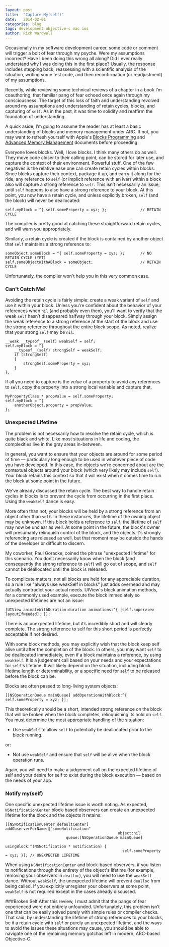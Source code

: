```yaml
---
layout: post
title:  "Capture My(self)"
date:   2014-02-01
categories: blog
tags: development objective-c mac ios
author: Rich Wardwell
---
```


Occasionally in my software development career, some code or comment will trigger a bolt of fear through my psyche.  Were my assumptions incorrect?  Have I been doing this wrong all along?  Did I ever really understand why I was doing this in the first place?  Usually, the response includes stepping back, reassessing with a scientific analysis of the situation, writing some test code, and then reconfirmation (or readjustment) of my assumptions.

Recently, while reviewing some technical reviews of a chapter in a book I’m coauthoring, that familiar pang of fear echoed once again through my consciousness.  The target of this loss of faith and understanding revolved around my assumptions and understanding of retain cycles, blocks, and capturing of `self`.  As in the past, it was time to solidify and reaffirm the foundation of understanding.  

A quick aside, I’m going to assume the reader has at least a basic understanding of blocks and memory management under ARC.  If not, you may want to refresh yourself with Apple's [Blocks Programming](https://developer.apple.com/library/ios/documentation/cocoa/Conceptual/Blocks/Articles/00_Introduction.html) and [Advanced Memory Management](https://developer.apple.com/library/ios/documentation/cocoa/conceptual/memorymgmt/articles/mmpractical.html)  documents before proceeding.

Everyone loves blocks.  Well, I love blocks.  I think many others do as well.  They move code closer to their calling point, can be stored for later use, and capture the context of their environment.  Powerful stuff.  One of the few negatives is the relative ease one can create retain cycles within blocks.  Since blocks capture their context, package it up, and carry it along for the ride, any reference to `self`  (or implicit reference with an ivar) within a block also will capture a strong reference to `self`.  This isn’t necessarily an issue, until `self` happens to also have a strong reference to your block.  At this point, you now have a retain cycle, and unless explicitly broken, `self` (and the block) will never be deallocated:

```objc
self.myBlock = ^{ self.someProperty = xyz; };               // RETAIN CYCLE
```

The compiler is pretty good at catching these straightforward retain cycles, and will warn you appropriately. 

Similarly, a retain cycle is created if the block is contained by another object that `self` maintains a strong reference to:

```objc
someObject.someBlock = ^{ self.someProperty = xyz; };       // NO RETAIN CYCLE (YET)
self.someObjectWithABlock = someObject;                     // RETAIN CYCLE
```

Unfortunately, the compiler won't help you in this very common case.

### Can't Catch Me!
Avoiding the retain cycle is fairly simple:  create a weak variant of `self` and use it within your block.  Unless you're confident about the behavior of your references when `nil` (and probably even then), you'll want to verify that the weak `self` hasn’t disappeared halfway through your block.  Simply assign the weak reference to a strong reference at the start of the block and use the strong reference throughout the entire block scope. As noted, realize that your strong `self` may be `nil`.

```objc
__weak __typeof__(self) weakSelf = self;
self.myBlock = ^{
    __typeof__(self) strongSelf = weakSelf;
    if (strongSelf)
    {
        strongSelf.someProperty = xyz; 
    }
};
```

If all you need to capture is the *value* of a property to avoid any references to `self`, copy the property into a strong local variable and capture that.

```objc
MyPropertyClass * propValue = self.someProperty;
self.myBlock = ^{
    anotherObject.property = propValue;
};
```


### Unexpected Lifetime

The problem is not necessarily how to resolve the retain cycle, which is quite black and white. Like most situations in life and coding, the complexities live in the gray areas in-between.

In general, you want to ensure that your objects are around for some period of time — particularly long enough to be used in whatever piece of code you have developed.  In this case, the objects we’re concerned about are the contextual objects around your block (which very likely may include `self`).  Your block retains this context so that it will exist when it comes time to run the block at some point in the future.

We've already discussed the retain cycle. The best way to handle retain cycles in blocks is to prevent the cycle from occurring in the first place. Using the `weakSelf` dance is easy.

More often than not, your blocks will be held by a strong reference from an object other than `self`. In these instances, the lifetime of the owning object may be unknown. If this block holds a reference to `self`, the lifetime of `self` may now be unclear as well.  At some point in the future, the block's owner will presumably relinquish control of the block, and the objects it's strongly referencing are released as well, but that moment may be outside the hands of the developer or difficult to discern.
  
My coworker, Paul Goracke, coined the phrase "unexpected lifetime" for this scenario.  You don’t necessarily know when the block (and consequently the strong reference to `self`) will go out of scope, and `self` cannot be deallocated until the block is released.  

To complicate matters, not all blocks are held for any appreciable duration, so a rule like "always use weakSelf in blocks" just adds overhead and may actually contradict your actual needs. UIView's block animation methods, for a commonly used example, execute the block immediately so unexpected lifetimes are not an issue:

```objc
[UIView animateWithDuration:duration animations:^{ [self.superview layoutIfNeeded]; }]; 
```
There is an unexpected lifetime, but it’s incredibly short and will clearly complete. The strong reference to self for this short period is perfectly acceptable if not desired.

With some block methods, you may explicitly wish that the block keep self alive until after the completion of the block. In others, you may want `self` to be deallocated immediately, even if a block maintains a reference, by using `weakSelf`.  It is a judgement call based on your needs and your expectations for `self`'s lifetime.   It will likely depend on the situation, including block lifetime length or determinability, or a specific need for `self` to be released before the block can be. 

Blocks are often passed to long-living system objects:

```objc
[[NSOperationQueue mainQueue] addOperationWithBlock:^{ self.someProperty = xyz; }]; 
```
This theoretically should be a short, intended strong reference on the block that will be broken when the block completes, relinquishing its hold on `self`.  You must determine the most appropriate handling of the situation:

*  Use `weakSelf` to allow `self` to potentially be deallocated prior to the block running.

or:
	
*  Not use `weakSelf` and ensure that `self` will be alive when the block operation runs.

Again, you will need to make a judgement call on the expected lifetime of self and your desire for self to exist during the block execution — based on the needs of your app. 


### Notify my(self)

One specific unexpected lifetime issue is worth noting. As expected, `NSNotificationCenter` block-based observers can create an unexpected lifetime for the block and the objects it retains:

```objc
[[NSNotificationCenter defaultCenter] addObserverForName:@"someNotification" 
                                                  object:nil 
						   queue:[NSOperationQueue mainQueue]
                                              usingBlock:^(NSNotification * notification) {
                                                    self.someProperty = xyz; }]; // UNEXPECTED LIFETIME
```

When using `NSNotificationCenter` and block-based observers, if you listen to notifications through the entirety of the object's lifetime (for example, removing your observers in `dealloc`), you will need to use the `weakSelf` dance.  Without `weakSelf`, the unexpected lifetime will prevent `dealloc` from being called.  If you explicitly unregister your observers at some point, `weakSelf` is not required except in the cases already discussed.


###Broken Self
After this review, I must admit that the pangs of fear experienced were not entirely unfounded.  Unfortunately, this problem isn’t one that can be easily solved purely with simple rules or compiler checks.  That said, by understanding the lifetime of strong references to your blocks, be it a retain cycle with `self` or purely an unexpected lifetime, and the ways to avoid the issues these situations may cause, you should be able to navigate one of the remaining memory gotchas left in modern, ARC-based Objective-C.